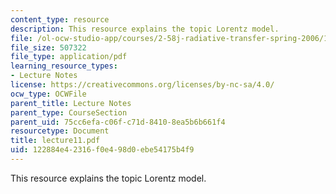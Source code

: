 ```yaml
---
content_type: resource
description: This resource explains the topic Lorentz model.
file: /ol-ocw-studio-app/courses/2-58j-radiative-transfer-spring-2006/122884e42316f0e498d0ebe54175b4f9_lecture11.pdf
file_size: 507322
file_type: application/pdf
learning_resource_types:
- Lecture Notes
license: https://creativecommons.org/licenses/by-nc-sa/4.0/
ocw_type: OCWFile
parent_title: Lecture Notes
parent_type: CourseSection
parent_uid: 75cc6efa-c06f-c71d-8410-8ea5b6b661f4
resourcetype: Document
title: lecture11.pdf
uid: 122884e4-2316-f0e4-98d0-ebe54175b4f9
---
```

This resource explains the topic Lorentz model.